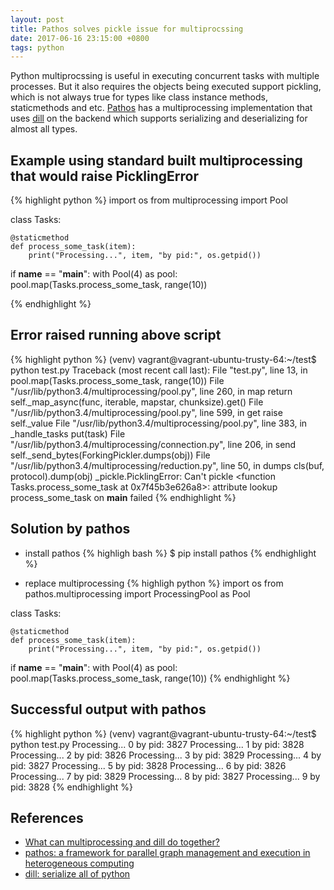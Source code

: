 ```yaml
---
layout: post
title: Pathos solves pickle issue for multiprocssing
date: 2017-06-16 23:15:00 +0800
tags: python
---
```


Python multiprocssing is useful in executing concurrent tasks with multiple processes. But it also requires the objects being executed support pickling, which is not always true for types like class instance methods, staticmethods and etc. [Pathos](https://github.com/uqfoundation/pathos) has a multiprocessing implementation that uses [dill](https://github.com/uqfoundation/dill) on the backend which supports serializing and deserializing for almost all types.

## Example using standard built multiprocessing that would raise PicklingError
{% highlight python %}
import os
from multiprocessing import Pool


class Tasks:

    @staticmethod
    def process_some_task(item):
        print("Processing...", item, "by pid:", os.getpid())

if __name__ == "__main__":
    with Pool(4) as pool:
        pool.map(Tasks.process_some_task, range(10))

{% endhighlight %}

## Error raised running above script
{% highlight python %}
(venv) vagrant@vagrant-ubuntu-trusty-64:~/test$ python test.py
Traceback (most recent call last):
  File "test.py", line 13, in <module>
    pool.map(Tasks.process_some_task, range(10))
  File "/usr/lib/python3.4/multiprocessing/pool.py", line 260, in map
    return self._map_async(func, iterable, mapstar, chunksize).get()
  File "/usr/lib/python3.4/multiprocessing/pool.py", line 599, in get
    raise self._value
  File "/usr/lib/python3.4/multiprocessing/pool.py", line 383, in _handle_tasks
    put(task)
  File "/usr/lib/python3.4/multiprocessing/connection.py", line 206, in send
    self._send_bytes(ForkingPickler.dumps(obj))
  File "/usr/lib/python3.4/multiprocessing/reduction.py", line 50, in dumps
    cls(buf, protocol).dump(obj)
_pickle.PicklingError: Can't pickle <function Tasks.process_some_task at 0x7f45b3e626a8>: attribute lookup process_some_task on __main__ failed
{% endhighlight %}

## Solution by pathos
- install pathos
{% highligh bash %}
$ pip install pathos
{% endhighlight %}

- replace multiprocessing
{% highligh python %}
import os
from pathos.multiprocessing import ProcessingPool as Pool


class Tasks:

    @staticmethod
    def process_some_task(item):
        print("Processing...", item, "by pid:", os.getpid())

if __name__ == "__main__":
    with Pool(4) as pool:
        pool.map(Tasks.process_some_task, range(10))
{% endhighlight %}

## Successful output with pathos
{% highlight python %}
(venv) vagrant@vagrant-ubuntu-trusty-64:~/test$ python test.py
Processing... 0 by pid: 3827
Processing... 1 by pid: 3828
Processing... 2 by pid: 3826
Processing... 3 by pid: 3829
Processing... 4 by pid: 3827
Processing... 5 by pid: 3828
Processing... 6 by pid: 3826
Processing... 7 by pid: 3829
Processing... 8 by pid: 3827
Processing... 9 by pid: 3828
{% endhighlight %}

## References
- [What can multiprocessing and dill do together?](https://stackoverflow.com/questions/19984152/what-can-multiprocessing-and-dill-do-together)
- [pathos: a framework for parallel graph management and execution in heterogeneous computing](http://trac.mystic.cacr.caltech.edu/project/pathos/wiki.html)
- [dill: serialize all of python](http://trac.mystic.cacr.caltech.edu/project/pathos/wiki/dill.html)
